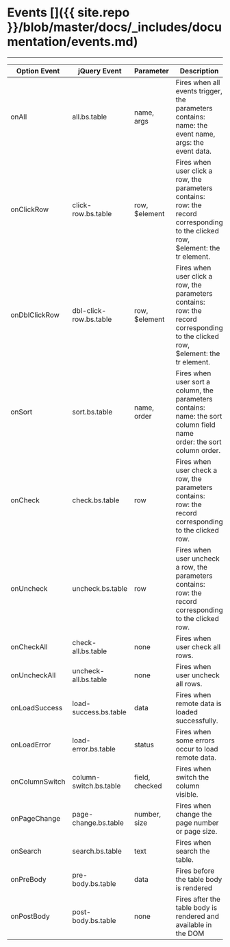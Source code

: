 # Events []({{ site.repo }}/blob/master/docs/_includes/documentation/events.md)

---

<table class="table"
       data-toggle="table"
       data-search="true"
       data-show-toggle="true"
       data-show-columns="true">
    <thead>
    <tr>
        <th>Option Event</th>
        <th>jQuery Event</th>
        <th>Parameter</th>
        <th>Description</th>
    </tr>
    </thead>
    <tbody>
    <tr>
        <td>onAll</td>
        <td>all.bs.table</td>
        <td>name, args</td>
        <td>
        Fires when all events trigger, the parameters contains: <br>
        name: the event name, <br>
        args: the event data.
        </td>
    </tr>
    <tr>
        <td>onClickRow</td>
        <td>click-row.bs.table</td>
        <td>row, $element</td>
        <td>
        Fires when user click a row, the parameters contains: <br>
        row: the record corresponding to the clicked row, <br>
        $element: the tr element.
        </td>
    </tr>
    <tr>
        <td>onDblClickRow</td>
        <td>dbl-click-row.bs.table</td>
        <td>row, $element</td>
        <td>
        Fires when user click a row, the parameters contains: <br>
        row: the record corresponding to the clicked row, <br>
        $element: the tr element.
        </td>
    </tr>
    <tr>
        <td>onSort</td>
        <td>sort.bs.table</td>
        <td>name, order</td>
        <td>
        Fires when user sort a column, the parameters contains: <br>
        name: the sort column field name<br>
        order: the sort column order.
        </td>
    </tr>
    <tr>
        <td>onCheck</td>
        <td>check.bs.table</td>
        <td>row</td>
        <td>
        Fires when user check a row, the parameters contains: <br>
        row: the record corresponding to the clicked row.
        </td>
    </tr>
    <tr>
        <td>onUncheck</td>
        <td>uncheck.bs.table</td>
        <td>row</td>
        <td>
        Fires when user uncheck a row, the parameters contains: <br>
        row: the record corresponding to the clicked row.
        </td>
    </tr>
    <tr>
        <td>onCheckAll</td>
        <td>check-all.bs.table</td>
        <td>none</td>
        <td>Fires when user check all rows.</td>
    </tr>
    <tr>
        <td>onUncheckAll</td>
        <td>uncheck-all.bs.table</td>
        <td>none</td>
        <td>Fires when user uncheck all rows.</td>
    </tr>
    <tr>
        <td>onLoadSuccess</td>
        <td>load-success.bs.table</td>
        <td>data</td>
        <td>Fires when remote data is loaded
            successfully.
        </td>
    </tr>
    <tr>
        <td>onLoadError</td>
        <td>load-error.bs.table</td>
        <td>status</td>
        <td>Fires when some errors occur to load remote data.</td>
    </tr>
    <tr>
        <td>onColumnSwitch</td>
        <td>column-switch.bs.table</td>
        <td>field, checked</td>
        <td>Fires when switch the column visible.</td>
    </tr>
    <tr>
        <td>onPageChange</td>
        <td>page-change.bs.table</td>
        <td>number, size</td>
        <td>Fires when change the page number or page size.</td>
    </tr>
    <tr>
        <td>onSearch</td>
        <td>search.bs.table</td>
        <td>text</td>
        <td>Fires when search the table.</td>
    </tr>
    <tr>
        <td>onPreBody</td>
        <td>pre-body.bs.table</td>
        <td>data</td>
        <td>Fires before the table body is rendered</td>
    </tr>
    <tr>
        <td>onPostBody</td>
        <td>post-body.bs.table</td>
        <td>none</td>
        <td>Fires after the table body is rendered and available in the DOM</td>
    </tr>
    </tbody>
</table>
